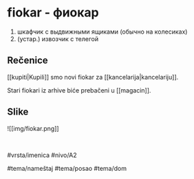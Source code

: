 # fiokar - фиокар

1. шкафчик с выдвижными ящиками (обычно на колесиках)
2. (устар.) извозчик с телегой

## Rečenice

[[kupiti|Kupili]] smo novi fiokar za [[kancelarija|kancelariju]].

Stari fiokari iz arhive biće prebačeni u [[magacin]].

## Slike

![[img/fiokar.png]]

<br>

#vrsta/imenica
#nivo/A2

#tema/nameštaj
#tema/posao
#tema/dom
